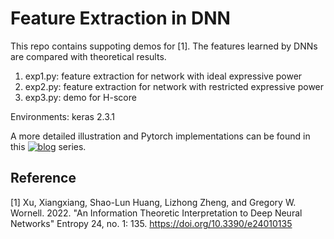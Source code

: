 # Feature Extraction in DNN
This repo contains suppoting demos for [1]. The features learned by DNNs are compared with theoretical results.

1. exp1.py: feature extraction for network with ideal expressive power
2. exp2.py: feature extraction for network with restricted expressive power
3. exp3.py: demo for H-score

Environments: keras 2.3.1

A more detailed illustration and Pytorch implementations can be found in this [![blog](https://img.shields.io/badge/blog-gilearning.github.io-black)](https://gilearning.github.io/) series.

## Reference
[1] Xu, Xiangxiang, Shao-Lun Huang, Lizhong Zheng, and Gregory W. Wornell. 2022. "An Information Theoretic Interpretation to Deep Neural Networks" Entropy 24, no. 1: 135. https://doi.org/10.3390/e24010135
